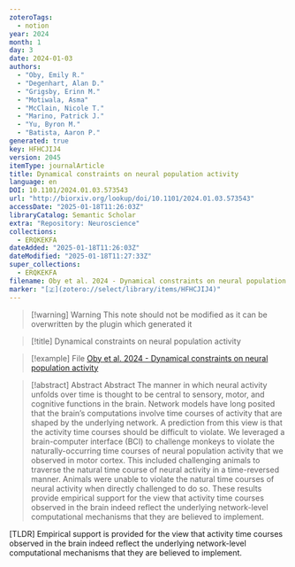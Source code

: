 ```yaml
---
zoteroTags:
  - notion
year: 2024
month: 1
day: 3
date: 2024-01-03
authors:
  - "Oby, Emily R."
  - "Degenhart, Alan D."
  - "Grigsby, Erinn M."
  - "Motiwala, Asma"
  - "McClain, Nicole T."
  - "Marino, Patrick J."
  - "Yu, Byron M."
  - "Batista, Aaron P."
generated: true
key: HFHCJIJ4
version: 2045
itemType: journalArticle
title: Dynamical constraints on neural population activity
language: en
DOI: 10.1101/2024.01.03.573543
url: "http://biorxiv.org/lookup/doi/10.1101/2024.01.03.573543"
accessDate: "2025-01-18T11:26:03Z"
libraryCatalog: Semantic Scholar
extra: "Repository: Neuroscience"
collections:
  - ERQKEKFA
dateAdded: "2025-01-18T11:26:03Z"
dateModified: "2025-01-18T11:27:33Z"
super_collections:
  - ERQKEKFA
filename: Oby et al. 2024 - Dynamical constraints on neural population activity
marker: "[🇿](zotero://select/library/items/HFHCJIJ4)"
---
```


>[!warning] Warning
> This note should not be modified as it can be overwritten by the plugin which generated it

> [!title] Dynamical constraints on neural population activity

> [!example] File
> [Oby et al. 2024 - Dynamical constraints on neural population activity](Oby%20et%20al.%202024%20-%20Dynamical%20constraints%20on%20neural%20population%20activity.pdf)

> [!abstract] Abstract
> Abstract
>           The manner in which neural activity unfolds over time is thought to be central to sensory, motor, and cognitive functions in the brain. Network models have long posited that the brain’s computations involve time courses of activity that are shaped by the underlying network. A prediction from this view is that the activity time courses should be difficult to violate. We leveraged a brain-computer interface (BCI) to challenge monkeys to violate the naturally-occurring time courses of neural population activity that we observed in motor cortex. This included challenging animals to traverse the natural time course of neural activity in a time-reversed manner. Animals were unable to violate the natural time courses of neural activity when directly challenged to do so. These results provide empirical support for the view that activity time courses observed in the brain indeed reflect the underlying network-level computational mechanisms that they are believed to implement.

[TLDR] Empirical support is provided for the view that activity time courses observed in the brain indeed reflect the underlying network-level computational mechanisms that they are believed to implement.


